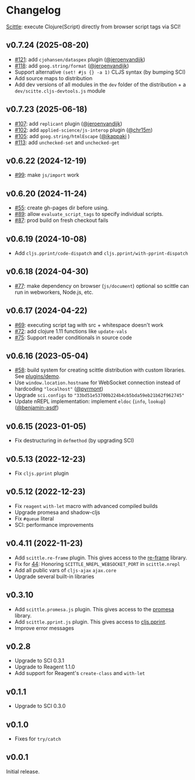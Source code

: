 # Changelog

[Scittle](https://github.com/babashka/scittle): execute Clojure(Script) directly from browser script tags via SCI!

<!-- To create a new NPM release: -->

<!-- - Run `bb npm-publish`: this will compile, bump patch version, create tag and and push to npm and Github -->
<!-- - `bb replace-version 0.6.22 0.7.23` -->
<!-- - Create Github release with updated links from `doc/links.md` -->
<!-- - `bb gh-pages` -->

## v0.7.24 (2025-08-20)

- [#121](https://github.com/babashka/scittle/issues/121): add `cjohansen/dataspex` plugin ([@jeroenvandijk](https://github.com/jeroenvandijk))
- [#118](https://github.com/babashka/scittle/issues/118): add `goog.string/format` ([@jeroenvandijk](https://github.com/jeroenvandijk))
- Support alternative `(set! #js {} -a 1)` CLJS syntax (by bumping SCI)
- Add source maps to distribution
- Add dev versions of all modules in the `dev` folder of the distribution + a `dev/scitte.cljs-devtools.js` module

## v0.7.23 (2025-06-18)

- [#107](https://github.com/babashka/scittle/issues/107): add `replicant` plugin ([@jeroenvandijk](https://github.com/jeroenvandijk))
- [#102](https://github.com/babashka/scittle/issues/102): add `applied-science/js-interop` plugin ([@chr15m](https://github.com/chr15m))
- [#105](https://github.com/babashka/scittle/issues/105): add `goog.string/htmlEscape` ([@ikappaki](https://github.com/ikappaki) )
- [#113](https://github.com/babashka/scittle/issues/113): add `unchecked-set` and `unchecked-get`

## v0.6.22 (2024-12-19)

- [#99](https://github.com/babashka/scittle/issues/99): make `js/import` work

## v0.6.20 (2024-11-24)

- [#55](https://github.com/babashka/scittle/issues/55): create gh-pages dir before using.
- [#89](https://github.com/babashka/scittle/issues/89): allow `evaluate_script_tags` to specify individual scripts.
- [#87](https://github.com/babashka/scittle/issues/87): prod build on fresh checkout fails

## v0.6.19 (2024-10-08)

- Add `cljs.pprint/code-dispatch` and `cljs.pprint/with-pprint-dispatch`

## v0.6.18 (2024-04-30)

- [#77](https://github.com/babashka/scittle/issues/77): make dependency on browser (`js/document`) optional so scittle can run in webworkers, Node.js, etc.

## v0.6.17 (2024-04-22)

- [#69](https://github.com/babashka/scittle/issues/69): executing script tag with src + whitespace doesn't work
- [#72](https://github.com/babashka/scittle/issues/72): add clojure 1.11 functions like `update-vals`
- [#75](https://github.com/babashka/scittle/issues/75): Support reader conditionals in source code

## v0.6.16 (2023-05-04)

- [#58](https://github.com/babashka/scittle/issues/58): build system for creating scittle distribution with custom libraries. See [plugins/demo](plugins/demo).
- Use `window.location.hostname` for WebSocket connection instead of hardcoding `"localhost"` ([@pyrmont](https://github.com/pyrmont))
- Upgrade `sci.configs` to `"33bd51e53700b224b4cb5bda59eb21b62f962745"`
- Update nREPL implementation: implement `eldoc` (`info`, `lookup`) ([@benjamin-asdf](https://github.com/benjamin-asdf))

## v0.6.15 (2023-01-05)

- Fix destructuring in `defmethod` (by upgrading SCI)

## v0.5.13 (2022-12-23)

- Fix `cljs.pprint` plugin

## v0.5.12 (2022-12-23)

- Fix `reagent` `with-let` macro with advanced compiled builds
- Upgrade promesa and shadow-cljs
- Fix `#queue` literal
- SCI: performance improvements

## v0.4.11 (2022-11-23)

- Add `scittle.re-frame` plugin. This gives access to the
  [re-frame](https://github.com/day8/re-frame) library.
- Fix for [44](https://github.com/babashka/scittle/issues/44): Honoring `SCITTLE_NREPL_WEBSOCKET_PORT` in `scittle.nrepl`
- Add all public vars of `cljs-ajax` `ajax.core`
- Upgrade several built-in libraries

## v0.3.10

- Add `scittle.promesa.js` plugin. This gives access to the [promesa](https://cljdoc.org/d/funcool/promesa/8.0.450/doc/user-guide) library.
- Add `scittle.pprint.js` plugin. This gives access to [cljs.pprint](https://cljs.github.io/api/cljs.pprint/).
- Improve error messages

## v0.2.8

- Upgrade to SCI 0.3.1
- Upgrade to Reagent 1.1.0
- Add support for Reagent's `create-class` and `with-let`

## v0.1.1

- Upgrade to SCI 0.3.0

## v0.1.0

- Fixes for `try/catch`

## v0.0.1

Initial release.
